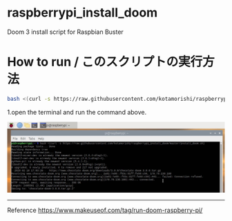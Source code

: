 # raspberrypi_install_doom
Doom 3 install script for Raspbian Buster

# How to run / このスクリプトの実行方法
~~~bash
bash <(curl -s https://raw.githubusercontent.com/kotamorishi/raspberrypi_install_doom/master/install_doom.sh)
~~~

1.open the terminal and run the command above.

![run on the terminal](https://github.com/kotamorishi/raspberrypi_install_doom/raw/master/terminal.jpg)


---

Reference
https://www.makeuseof.com/tag/run-doom-raspberry-pi/
